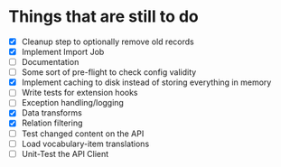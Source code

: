 # Things that are still to do

- [x] Cleanup step to optionally remove old records
- [x] Implement Import Job
- [ ] Documentation
- [ ] Some sort of pre-flight to check config validity
- [x] Implement caching to disk instead of storing everything in memory
- [ ] Write tests for extension hooks
- [ ] Exception handling/logging
- [x] Data transforms
- [x] Relation filtering
- [ ] Test changed content on the API
- [ ] Load vocabulary-item translations
- [ ] Unit-Test the API Client
